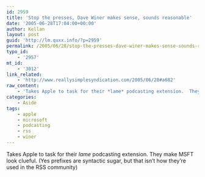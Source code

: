```yaml
---
id: 2959
title: 'Stop the presses, Dave Winer makes sense, sounds reasonable'
date: '2005-06-28T17:04:00+00:00'
author: Kellan
layout: post
guid: 'http://lm.quxx.info/?p=2959'
permalink: /2005/06/28/stop-the-presses-dave-winer-makes-sense-sounds-reasonable/
typo_id:
    - '2957'
mt_id:
    - '3012'
link_related:
    - 'http://www.reallysimplesyndication.com/2005/06/28#a682'
raw_content:
    - 'Takes Apple to task for their *lame* podcasting extension.  They make MSFT look clueful. (Yes prefixes are syntactic sugar, but that isn\''t how they\''re used in the RSS community)'
categories:
    - Aside
tags:
    - apple
    - microsoft
    - podcasting
    - rss
    - winer
---
```


Takes Apple to task for their *lame* podcasting extension. They make MSFT look clueful. (Yes prefixes are syntactic sugar, but that isn’t how they’re used in the RSS community)